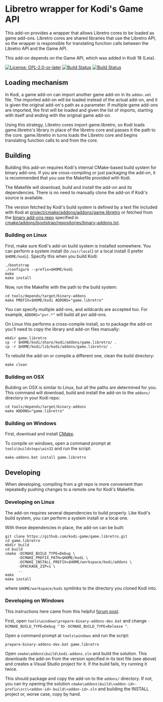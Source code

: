 # Libretro wrapper for Kodi's Game API

This add-on provides a wrapper that allows Libretro cores to be loaded as game add-ons. Libretro cores are shared libraries that use the Libretro API, so the wrapper is responsible for translating function calls between the Libretro API and the Game API.

This add-on depends on the Game API, which was added in Kodi 18 (Leia).

[![License: GPL-2.0-or-later](https://img.shields.io/badge/License-GPL%20v2+-blue.svg)](LICENSE.md)
[![Build Status](https://dev.azure.com/teamkodi/kodi-game/_apis/build/status/kodi-game.game.libretro?branchName=Matrix)](https://dev.azure.com/teamkodi/kodi-game/_build/latest?definitionId=25&branchName=Matrix)
[![Build Status](https://jenkins.kodi.tv/view/Addons/job/kodi-game/job/game.libretro/job/Matrix/badge/icon)](https://jenkins.kodi.tv/blue/organizations/jenkins/kodi-game%2Fgame.libretro/branches/)
<!--- [![Build Status](https://ci.appveyor.com/api/projects/status/github/kodi-game/game.libretro?svg=true)](https://ci.appveyor.com/project/kodi-game/game-libretro) -->

## Loading mechanism

In Kodi, a game add-on can import another game add-on in its `addon.xml` file. The imported add-on will be loaded instead of the actual add-on, and it is given the original add-on's path as a parameter. If multiple game add-ons are imported, the first will be loaded and given the list of imports, starting with itself and ending with the original game add-on.

Using this strategy, Libretro cores import game.libretro, so Kodi loads game.libretro's library in place of the libretro core and passes it the path to the core. game.libretro in turns loads the Libretro core and begins translating function calls to and from the core.

## Building

Building this add-on requires Kodi's internal CMake-based build system for binary add-ons. If you are cross-compiling or just packaging the add-on, it is recommended that you use the Makefile provided with Kodi.

The Makefile will download, build and install the add-on and its dependencies. There is no need to manually clone the add-on if Kodi's source is available.

The version fetched by Kodi's build system is defined by a text file included with Kodi at [project/cmake/addons/addons/game.libretro](https://github.com/garbear/xbmc/tree/retroplayer-15.2/project/cmake/addons/addons/game.libretro) or fetched from the [binary add-ons repo](https://github.com/xbmc/repo-binary-addons) specified in [cmake/addons/bootstrap/repositories/binary-addons.txt](https://github.com/xbmc/xbmc/blob/Matrix/cmake/addons/bootstrap/repositories/binary-addons.txt).

### Building on Linux

First, make sure Kodi's add-on build system is installed somewhere. You can perform a system install (to `/usr/local`) or a local install (I prefer `$HOME/kodi`). Specify this when you build Kodi:

```shell
./bootstrap
./configure --prefix=$HOME/kodi
make
make install
```

Now, run the Makefile with the path to the build system:

```shell
cd tools/depends/target/binary-addons
make PREFIX=$HOME/kodi ADDONS="game.libretro"
```

You can specify multiple add-ons, and wildcards are accepted too. For example, `ADDONS="pvr.*"` will build all pvr add-ons.

On Linux this performs a cross-compile install, so to package the add-on you'll need to copy the library and add-on files manually:

```shell
mkdir game.libretro
cp -r $HOME/kodi/share/kodi/addons/game.libretro/ .
cp -r $HOME/kodi/lib/kodi/addons/game.libretro/ .
```

To rebuild the add-on or compile a different one, clean the build directory:

```shell
make clean
```

### Building on OSX

Building on OSX is similar to Linux, but all the paths are determined for you. This command will download, build and install the add-on to the `addons/` directory in your Kodi repo:

```shell
cd tools/depends/target/binary-addons
make ADDONS="game.libretro"
```

### Building on Windows

First, download and install [CMake](http://www.cmake.org/download/).

To compile on windows, open a command prompt at `tools\buildsteps\win32` and run the script:

```
make-addons.bat install game.libretro
```

## Developing

When developing, compiling from a git repo is more convenient than repeatedly pushing changes to a remote one for Kodi's Makefile.

### Developing on Linux

The add-on requires several dependencies to build properly. Like Kodi's build system, you can perform a system install or a local one.

With these dependencies in place, the add-on can be built:

```shell
git clone https://github.com/kodi-game/game.libretro.git
cd game.libretro
mkdir build
cd build
cmake -DCMAKE_BUILD_TYPE=Debug \
      -DCMAKE_PREFIX_PATH=$HOME/kodi \
      -DCMAKE_INSTALL_PREFIX=$HOME/workspace/kodi/addons \
      -DPACKAGE_ZIP=1 \
      ..
make
make install
```

where `$HOME/workspace/kodi` symlinks to the directory you cloned Kodi into.

### Developing on Windows

This instructions here came from this helpful [forum post](http://forum.kodi.tv/showthread.php?tid=173361&pid=2097898#pid2097898).

First, open `tools\windows\prepare-binary-addons-dev.bat` and change `-DCMAKE_BUILD_TYPE=Debug ^` to `-DCMAKE_BUILD_TYPE=Release ^`.

Open a command prompt at `tools\windows` and run the script:

```shell
prepare-binary-addons-dev.bat game.libretro
```

Open `cmake\addons\build\kodi-addons.sln` and build the solution. This downloads the add-on from the version specified in its text file (see above) and creates a Visual Studio project for it. If the build fails, try running it twice.

This should package and copy the add-on to the `addons/` directory. If not, you can try opening the solution `cmake\addons\build\<addon-id>-prefix\src\<addon-id>-build\<addon-id>.sln` and building the INSTALL project or, worse case, copy by hand.
